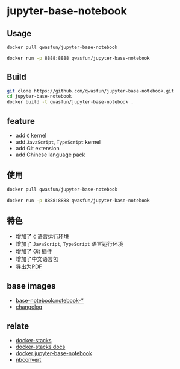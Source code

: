 # jupyter-base-notebook

## Usage

```sh
docker pull qwasfun/jupyter-base-notebook
```

```sh
docker run -p 8888:8888 qwasfun/jupyter-base-notebook
```

## Build

```sh
git clone https://github.com/qwasfun/jupyter-base-notebook.git
cd jupyter-base-notebook
docker build -t qwasfun/jupyter-base-notebook .
```

## feature

- add `C` kernel
- add `JavaScript`, `TypeScript` kernel
- add Git extension
- add Chinese language pack

## 使用

```sh
docker pull qwasfun/jupyter-base-notebook
```

```sh
docker run -p 8888:8888 qwasfun/jupyter-base-notebook
```

## 特色

- 增加了 `C` 语言运行环境
- 增加了 `JavaScript`, `TypeScript` 语言运行环境
- 增加了 Git 插件
- 增加了中文语言包
- [导出为PDF](https://nbconvert.readthedocs.io/en/latest/install.html?#installing-tex)

## base images

- [base-notebook:notebook-\*](https://quay.io/repository/jupyter/base-notebook)
- [changelog](https://jupyter-notebook.readthedocs.io/en/stable/changelog.html)

## relate

- [docker-stacks](https://github.com/jupyter/docker-stacks)
- [docker-stacks docs](https://jupyter-docker-stacks.readthedocs.io/en/latest/index.html)
- [docker jupyter-base-notebook](https://jupyter-docker-stacks.readthedocs.io/en/latest/using/selecting.html#jupyter-base-notebook)
- [nbconvert](https://github.com/jupyter/nbconvert)
